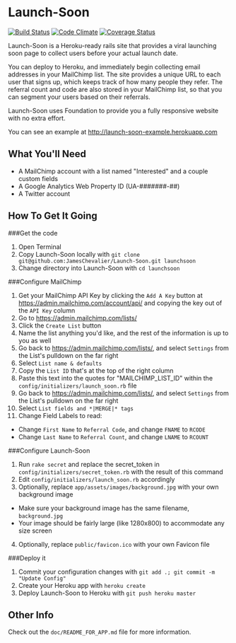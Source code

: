 Launch-Soon
===========

[![Build Status](https://travis-ci.org/JamesChevalier/Launch-Soon.png?branch=master)](https://travis-ci.org/JamesChevalier/Launch-Soon)
[![Code Climate](https://codeclimate.com/github/JamesChevalier/Launch-Soon.png)](https://codeclimate.com/github/JamesChevalier/Launch-Soon)
[![Coverage Status](https://coveralls.io/repos/JamesChevalier/Launch-Soon/badge.png?branch=master)](https://coveralls.io/r/JamesChevalier/Launch-Soon?branch=master)

Launch-Soon is a Heroku-ready rails site that provides a viral launching soon page to collect users before your actual launch date.

You can deploy to Heroku, and immediately begin collecting email addresses in your MailChimp list. The site provides a unique URL to each user that signs up, which keeps track of how many people they refer. The referral count and code are also stored in your MailChimp list, so that you can segment your users based on their referrals.

Launch-Soon uses Foundation to provide you a fully responsive website with no extra effort.

You can see an example at http://launch-soon-example.herokuapp.com


What You'll Need
----------------

* A MailChimp account with a list named "Interested" and a couple custom fields
* A Google Analytics Web Property ID (UA-#######-##)
* A Twitter account


How To Get It Going
-------------------

###Get the code
1. Open Terminal
2. Copy Launch-Soon locally with `git clone git@github.com:JamesChevalier/Launch-Soon.git launchsoon`
3. Change directory into Launch-Soon with `cd launchsoon`

###Configure MailChimp
1. Get your MailChimp API Key by clicking the `Add A Key` button at https://admin.mailchimp.com/account/api/ and copying the key out of the `API Key` column
2. Go to https://admin.mailchimp.com/lists/
3. Click the `Create List` button
4. Name the list anything you'd like, and the rest of the information is up to you as well
5. Go back to https://admin.mailchimp.com/lists/, and select `Settings` from the List's pulldown on the far right
6. Select `List name & defaults`
7. Copy the `List ID` that's at the top of the right column
8. Paste this text into the quotes for "MAILCHIMP_LIST_ID" within the `config/initializers/launch_soon.rb` file
9. Go back to https://admin.mailchimp.com/lists/, and select `Settings` from the List's pulldown on the far right
10. Select `List fields and *|MERGE|* tags`
11. Change Field Labels to read:
 * Change `First Name` to `Referral Code`, and change `FNAME` to `RCODE`
 * Change `Last Name` to `Referral Count`, and change `LNAME` to `RCOUNT`

###Configure Launch-Soon
1. Run `rake secret` and replace the secret_token in `config/initializers/secret_token.rb` with the result of this command
2. Edit `config/initializers/launch_soon.rb` accordingly
3. Optionally, replace `app/assets/images/background.jpg` with your own background image
 * Make sure your background image has the same filename, `background.jpg`
 * Your image should be fairly large (like 1280x800) to accommodate any size screen
4. Optionally, replace `public/favicon.ico` with your own Favicon file

###Deploy it
1. Commit your configuration changes with `git add .; git commit -m "Update Config"`
2. Create your Heroku app with `heroku create`
3. Deploy Launch-Soon to Heroku with `git push heroku master`


Other Info
----------

Check out the `doc/README_FOR_APP.md` file for more information.
